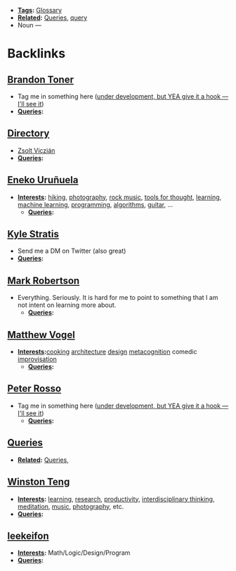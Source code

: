 - **[Tags](<Tags.md>):** [Glossary](<Glossary.md>)
- **[Related](<Related.md>):** [Queries](<Queries.md>), [query](<query.md>)
- Noun —

# Backlinks
## [Brandon Toner](<Brandon Toner.md>)
- Tag me in something here ([under development, but YEA give it a hook — I'll see it]([Chat](<Chat.md>)))
- **[Queries](<Queries.md>):**

## [Directory](<Directory.md>)
- [Zsolt Viczián](<Zsolt Viczián.md>)
- **[Queries](<Queries.md>):**

## [Eneko Uruñuela](<Eneko Uruñuela.md>)
- **[Interests](<Interests.md>):** [hiking](<hiking.md>), [photography](<photography.md>), [rock music](<rock music.md>), [tools for thought](<tools for thought.md>), [learning](<learning.md>), [machine learning](<machine learning.md>), [programming](<programming.md>), [algorithms](<algorithms.md>), [guitar](<guitar.md>), ...
    - **[Queries](<Queries.md>):**

## [Kyle Stratis](<Kyle Stratis.md>)
- Send me a DM on Twitter (also great)
- **[Queries](<Queries.md>):**

## [Mark Robertson](<Mark Robertson.md>)
- Everything. Seriously. It is hard for me to point to something that I am not intent on learning more about. 
    - **[Queries](<Queries.md>):**

## [Matthew Vogel](<Matthew Vogel.md>)
- **[Interests](<Interests.md>):**[cooking](<cooking.md>) [architecture](<architecture.md>) [design](<design.md>) [metacognition](<metacognition.md>) comedic [improvisation](<improvisation.md>) 
    - **[Queries](<Queries.md>):**

## [Peter Rosso](<Peter Rosso.md>)
- Tag me in something here ([under development, but YEA give it a hook — I'll see it]([Chat](<Chat.md>)))
    - **[Queries](<Queries.md>):**

## [Queries](<Queries.md>)
- **[Related](<Related.md>):** [Queries](<Queries.md>),

## [Winston Teng](<Winston Teng.md>)
- **[Interests](<Interests.md>):** [learning](<learning.md>), [research](<research.md>), [productivity](<productivity.md>), [interdisciplinary thinking](<interdisciplinary thinking.md>), [meditation](<meditation.md>), [music](<music.md>), [photography](<photography.md>), etc.
- **[Queries](<Queries.md>):**

## [leekeifon](<leekeifon.md>)
- **[Interests](<Interests.md>):** Math/Logic/Design/Program
- **[Queries](<Queries.md>):**

